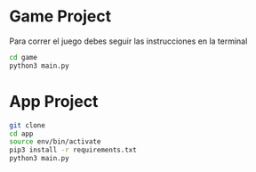 # Game Project

Para correr el juego debes seguir las instrucciones en la terminal 

```sh
cd game
python3 main.py
```

# App Project


```sh
git clone
cd app
source env/bin/activate
pip3 install -r requirements.txt
python3 main.py
```